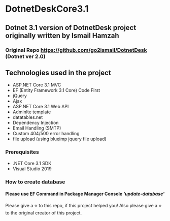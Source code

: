# DotnetDeskCore3.1

## Dotnet 3.1 version of DotnetDesk project originally written by Ismail Hamzah

### Original Repo https://github.com/go2ismail/DotnetDesk (Dotnet ver 2.0)

## Technologies used in the project

- ASP.NET Core 3.1 MVC
- EF (Entity Framework 3.1 Core) Code First
- jQuery
- Ajax
- ASP.NET Core 3.1 Web API
- Adminlte template
- datatables.net
- Dependency Injection
- Email Handling (SMTP)
- Custom 404/500 error handling
- file upload (using blueimp jquery file upload)

### Prerequisites 
- .NET Core 3.1 SDK
- Visual Studio 2019

### How to create database
#### Please use EF Command in Package Manager Console *__'update-database'__*


Please give a ⭐️ to this repo, if this project helped you! Also please give a ⭐️ to the original creator of this project. 

